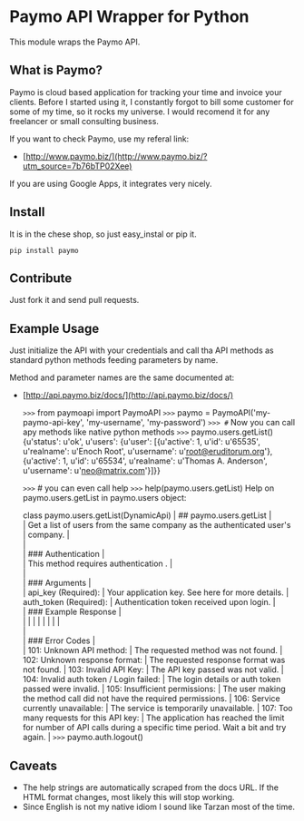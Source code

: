 
# Paymo API Wrapper for Python

This module wraps the Paymo API.

## What is Paymo?

Paymo is cloud based application for tracking your time and invoice
your clients. Before I started using it, I constantly forgot to bill
some customer for some of my time, so it rocks my universe. I would 
recomend it for any freelancer or small consulting business.

If you want to check Paymo, use my referal link:

  - [http://www.paymo.biz/](http://www.paymo.biz/?utm_source=7b76bTP02Xee)

If you are using Google Apps, it integrates very nicely.

## Install

It is in the chese shop, so just easy_instal or pip it.

    pip install paymo
    
## Contribute

Just fork it and send pull requests.

## Example Usage

Just initialize the API with your credentials and call tha API
methods as standard python methods feeding parameters by name.

Method and parameter names are the same documented at:

  - [http://api.paymo.biz/docs/](http://api.paymo.biz/docs/)

    `>>>` from paymoapi import PaymoAPI
    `>>>` paymo = PaymoAPI('my-paymo-api-key', 'my-username', 'my-password')
    `>>> #` Now you can call apy methods like native python methods
    `>>>` paymo.users.getList()
    {u'status': u'ok',
     u'users': {u'user': [{u'active': 1,
                           u'id': u'65535',
                           u'realname': u'Enoch Root',
                           u'username': u'root@eruditorum.org'},
                          {u'active': 1,
                           u'id': u'65534',
                           u'realname': u'Thomas A. Anderson',
                           u'username': u'neo@matrix.com'}]}}
    
    `>>>` # you can even call help
    `>>>` help(paymo.users.getList)
    Help on paymo.users.getList in paymo.users object:

    class paymo.users.getList(DynamicApi)
     |  ## paymo.users.getList
     |  
     |  Get a list of users from the same company as the authenticated user's
     |  company.
     |  
     |  
     |  ### Authentication
     |  
     |  This method requires authentication .
     |  
     |  
     |  ### Arguments
     |  
     |      api_key (Required):
     |          Your application key. See here for more details.
     |      auth_token (Required):
     |          Authentication token received upon login.
     |  
     |  ### Example Response
     |  
     |  <?xml version="1.0" encoding="UTF-8"?>
     |  <response status="ok">
     |          <users>
     |                  <user id="1279" username="johndoe" realname="John Doe" active="1" />
     |                  <user id="1283" username="marydoe" realname="Mary Doe" active="0" />
     |          </users>
     |  </response>
     |  
     |  
     |  ### Error Codes
     |  
     |      101: Unknown API method:
     |          The requested method was not found.
     |      102: Unknown response format:
     |          The requested response format was not found.
     |      103: Invalid API Key:
     |          The API key passed was not valid.
     |      104: Invalid auth token / Login failed:
     |          The login details or auth token passed were invalid.
     |      105: Insufficient permissions:
     |          The user making the method call did not have the required permissions.
     |      106: Service currently unavailable:
     |          The service is temporarily unavailable.
     |      107: Too many requests for this API key:
     |          The application has reached the limit for number of API calls during a specific time period. Wait a bit and try again.
     |
    `>>>` paymo.auth.logout()

## Caveats

  - The help strings are automatically scraped from the docs URL. If
    the HTML format changes, most likely this will stop working.
  - Since English is not my native idiom I sound like Tarzan most of
    the time.